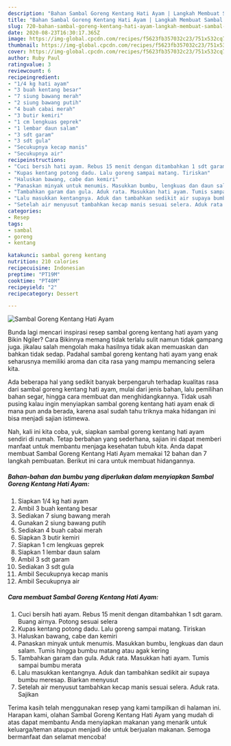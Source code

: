 ```yaml
---
description: "Bahan Sambal Goreng Kentang Hati Ayam | Langkah Membuat Sambal Goreng Kentang Hati Ayam Yang Bikin Ngiler"
title: "Bahan Sambal Goreng Kentang Hati Ayam | Langkah Membuat Sambal Goreng Kentang Hati Ayam Yang Bikin Ngiler"
slug: 720-bahan-sambal-goreng-kentang-hati-ayam-langkah-membuat-sambal-goreng-kentang-hati-ayam-yang-bikin-ngiler
date: 2020-08-23T16:30:17.365Z
image: https://img-global.cpcdn.com/recipes/f5623fb357032c23/751x532cq70/sambal-goreng-kentang-hati-ayam-foto-resep-utama.jpg
thumbnail: https://img-global.cpcdn.com/recipes/f5623fb357032c23/751x532cq70/sambal-goreng-kentang-hati-ayam-foto-resep-utama.jpg
cover: https://img-global.cpcdn.com/recipes/f5623fb357032c23/751x532cq70/sambal-goreng-kentang-hati-ayam-foto-resep-utama.jpg
author: Ruby Paul
ratingvalue: 3
reviewcount: 6
recipeingredient:
- "1/4 kg hati ayam"
- "3 buah kentang besar"
- "7 siung bawang merah"
- "2 siung bawang putih"
- "4 buah cabai merah"
- "3 butir kemiri"
- "1 cm lengkuas geprek"
- "1 lembar daun salam"
- "3 sdt garam"
- "3 sdt gula"
- "Secukupnya kecap manis"
- "Secukupnya air"
recipeinstructions:
- "Cuci bersih hati ayam. Rebus 15 menit dengan ditambahkan 1 sdt garam. Buang airnya. Potong sesuai selera"
- "Kupas kentang potong dadu. Lalu goreng sampai matang. Tiriskan"
- "Haluskan bawang, cabe dan kemiri"
- "Panaskan minyak untuk menumis. Masukkan bumbu, lengkuas dan daun salam. Tumis hingga bumbu matang atau agak kering"
- "Tambahkan garam dan gula. Aduk rata. Masukkan hati ayam. Tumis sampai bumbu merata"
- "Lalu masukkan kentangnya. Aduk dan tambahkan sedikit air supaya bumbu meresap. Biarkan menyusut"
- "Setelah air menyusut tambahkan kecap manis sesuai selera. Aduk rata. Sajikan"
categories:
- Resep
tags:
- sambal
- goreng
- kentang

katakunci: sambal goreng kentang 
nutrition: 210 calories
recipecuisine: Indonesian
preptime: "PT19M"
cooktime: "PT40M"
recipeyield: "2"
recipecategory: Dessert

---
```



![Sambal Goreng Kentang Hati Ayam](https://img-global.cpcdn.com/recipes/f5623fb357032c23/751x532cq70/sambal-goreng-kentang-hati-ayam-foto-resep-utama.jpg)

Bunda lagi mencari inspirasi resep sambal goreng kentang hati ayam yang Bikin Ngiler? Cara Bikinnya memang tidak terlalu sulit namun tidak gampang juga. jikalau salah mengolah maka hasilnya tidak akan memuaskan dan bahkan tidak sedap. Padahal sambal goreng kentang hati ayam yang enak seharusnya memiliki aroma dan cita rasa yang mampu memancing selera kita.

Ada beberapa hal yang sedikit banyak berpengaruh terhadap kualitas rasa dari sambal goreng kentang hati ayam, mulai dari jenis bahan, lalu pemilihan bahan segar, hingga cara membuat dan menghidangkannya. Tidak usah pusing kalau ingin menyiapkan sambal goreng kentang hati ayam enak di mana pun anda berada, karena asal sudah tahu triknya maka hidangan ini bisa menjadi sajian istimewa.




Nah, kali ini kita coba, yuk, siapkan sambal goreng kentang hati ayam sendiri di rumah. Tetap berbahan yang sederhana, sajian ini dapat memberi manfaat untuk membantu menjaga kesehatan tubuh kita. Anda dapat membuat Sambal Goreng Kentang Hati Ayam memakai 12 bahan dan 7 langkah pembuatan. Berikut ini cara untuk membuat hidangannya.

<!--inarticleads1-->

##### Bahan-bahan dan bumbu yang diperlukan dalam menyiapkan Sambal Goreng Kentang Hati Ayam:

1. Siapkan 1/4 kg hati ayam
1. Ambil 3 buah kentang besar
1. Sediakan 7 siung bawang merah
1. Gunakan 2 siung bawang putih
1. Sediakan 4 buah cabai merah
1. Siapkan 3 butir kemiri
1. Siapkan 1 cm lengkuas geprek
1. Siapkan 1 lembar daun salam
1. Ambil 3 sdt garam
1. Sediakan 3 sdt gula
1. Ambil Secukupnya kecap manis
1. Ambil Secukupnya air




<!--inarticleads2-->

##### Cara membuat Sambal Goreng Kentang Hati Ayam:

1. Cuci bersih hati ayam. Rebus 15 menit dengan ditambahkan 1 sdt garam. Buang airnya. Potong sesuai selera
1. Kupas kentang potong dadu. Lalu goreng sampai matang. Tiriskan
1. Haluskan bawang, cabe dan kemiri
1. Panaskan minyak untuk menumis. Masukkan bumbu, lengkuas dan daun salam. Tumis hingga bumbu matang atau agak kering
1. Tambahkan garam dan gula. Aduk rata. Masukkan hati ayam. Tumis sampai bumbu merata
1. Lalu masukkan kentangnya. Aduk dan tambahkan sedikit air supaya bumbu meresap. Biarkan menyusut
1. Setelah air menyusut tambahkan kecap manis sesuai selera. Aduk rata. Sajikan




Terima kasih telah menggunakan resep yang kami tampilkan di halaman ini. Harapan kami, olahan Sambal Goreng Kentang Hati Ayam yang mudah di atas dapat membantu Anda menyiapkan makanan yang menarik untuk keluarga/teman ataupun menjadi ide untuk berjualan makanan. Semoga bermanfaat dan selamat mencoba!
